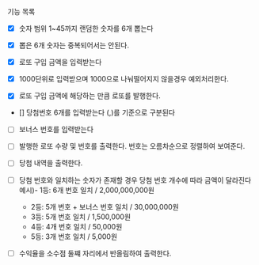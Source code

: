 기능 목록

- [x] 숫자 범위 1~45까지 랜덤한 숫자를 6개 뽑는다
- [x] 뽑은 6개 숫자는 중복되어서는 안된다.

- [x] 로또 구입 금액을 입력받는다
- [x] 1000단위로 입력받으며 1000으로 나눠떨어지지 않을경우 예외처리한다.

- [x] 로또 구입 금액에 해당하는 만큼 로또를 발행한다.

- [] 당첨번호 6개를 입력받는다 (,)를 기준으로 구분된다

- [ ] 보너스 번호를 입력받는다 

- [ ] 발행한 로또 수량 및 번호를 출력한다. 번호는 오름차순으로 정렬하여 보여준다.

- [ ] 당첨 내역을 출력한다.

- [ ] 당첨 번호와 일치하는 숫자가 존재할 경우 당첨 번호 개수에 따라 금액이 달라진다
예시)- 1등: 6개 번호 일치 / 2,000,000,000원
    - 2등: 5개 번호 + 보너스 번호 일치 / 30,000,000원
    - 3등: 5개 번호 일치 / 1,500,000원
    - 4등: 4개 번호 일치 / 50,000원
    - 5등: 3개 번호 일치 / 5,000원

- [ ] 수익율을 소수점 둘쨰 자리에서 반올림하여 출력한다.